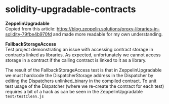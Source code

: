 # solidity-upgradable-contracts

<b>ZeppelinUpgradable</b><br/>
Copied from this article: https://blog.zeppelin.solutions/proxy-libraries-in-solidity-79fbe4b970fd and made more readable for my own understanding.

<b>FallbackStorageAccess</b><br/>
Test project demonstrating an issue with accessing contract storage in contracts linked as libraries. As expected, unfortunately we cannot access storage in a contract if the calling contract is linked to it as a library. 

The result of the FallbackStorageAccess test is that in ZeppelinUpgradable we must hardcode the DispatcherStorage address in the Dispatcher by editing the Dispatchers unlinked_binary in the compiled contract. To unit test usage of the Dispatcher (where we re-create the contract for each test) requires a bit of a hack as can be seen in the ZeppelinUpgradable `test/testClean.js`
